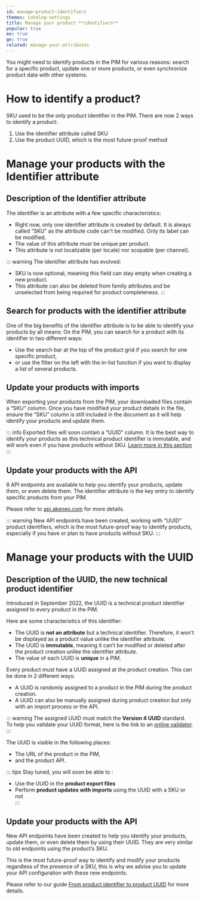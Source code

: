 ```yaml
---
id: manage-product-identifiers
themes: catalog-settings
title: Manage your product **identifiers**
popular: true
ee: true
ge: true
related: manage-your-attributes
---
```


You might need to identify products in the PIM for various reasons: search for a specific product, update one or more products, or even synchronize product data with other systems.

# How to identify a product?

SKU used to be the only product identifier in the PIM.
There are now 2 ways to identify a product:
1. Use the identifier attribute called SKU
1. Use the product UUID, which is the most future-proof method

# Manage your products with the Identifier attribute

## Description of the Identifier attribute

The identifier is an attribute with a few specific characteristics:
- Right now, only one identifier attribute is created by default. It is always called “SKU” as the attribute code can't be modified. Only its label can be modified.
- The value of this attribute must be unique per product.
- This attribute is not localizable (per locale) nor scopable (per channel).

::: warning
The identifier attribute has evolved:
- SKU is now optional, meaning this field can stay empty when creating a new product.
- This attribute can also be deleted from family attributes and be unselected from being required for product completeness.
:::

## Search for products with the identifier attribute

One of the big benefits of the identifier attribute is to be able to identify your products by all means:
On the PIM, you can search for a product with its identifier in two different ways:
- Use the search bar at the top of the product grid if you search for one specific product,
- or use the filter on the left with the in-list function if you want to display a list of several products.

## Update your products with imports

When exporting your products from the PIM, your downloaded files contain a “SKU“ column.
Once you have modified your product details in the file, ensure the “SKU” column is still included in the document as it will help identify your products and update them.

::: info
Exported files will soon contain a “UUID” column. It is the best way to identify your products as this technical product identifier is immutable, and will work even if you have products without SKU. [Learn more in this section](manage-product-identifiers.html#manage-your-products-with-the-uuid)
:::

## Update your products with the API

8 API endpoints are available to help you identify your products, update them, or even delete them. The identifier attribute is the key entry to identify specific products from your PIM.

Please refer to [api.akeneo.com](https://api.akeneo.com/) for more details.

::: warning
New API endpoints have been created, working with “UUID” product identifiers, which is the most future-proof way to identify products, especially if you have or plan to have products without SKU.
:::

# Manage your products with the UUID

## Description of the UUID, the new technical product identifier

Introduced in September 2022, the UUID is a technical product identifier assigned to every product in the PIM.

Here are some characteristics of this identifier:
- The UUID is **not an attribute** but a technical identifier. Therefore, it won’t be displayed as a product value unlike the identifier attribute.
- The UUID is **immutable**, meaning it can’t be modified or deleted after the product creation unlike the identifier attribute.
- The value of each UUID is **unique** in a PIM.

Every product must have a UUID assigned at the product creation. This can be done in 2 different ways:
- A UUID is randomly assigned to a product in the PIM during the product creation.
- A UUID can also be manually assigned during product creation but only with an import process or the API.

::: warning
The assigned UUID must match the **Version 4 UUID** standard.   
To help you validate your UUID format, here is the link to an [online validator](https://createuuid.com/validator/).
:::

The UUID is visible in the following places:
- The URL of the product in the PIM,
- and the product API.

<!-- - Product export files -->

::: tips
Stay tuned, you will soon be able to :
- Use the UUID in the **product export files**
- Perform **product updates with imports** using the UUID with a SKU or not  
:::

<!--  ## Update your products with imports

When exporting your products from the PIM, your downloaded files can now contain a new column named “UUID”. Unlike the identifier attribute, you are sure that all your products have a UUID, meaning it is the best way to update your products when re-importing your file in the PIM.

::: info
The UUID column is hidden by default. If you want to display this column, click on .... (to be finished)
:::

Once you have modified your product details in the file, ensure the “UUID” column is still included in the document as it will help identify your products to update them.

Here are a few use cases when importing products
- If there are no UUID nor SKU columns in a row, a new product will be created and a UUID will be generated.
- If there is no UUID but a SKU for an existing product, the product will be updated as it always worked.
- If there is a UUID but no SKU for an existing product, the product will be updated.
- If the UUID and the SKU of a product don’t match, the UUID will prevail and the current SKU will be modified by the new one. -->

## Update your products with the API

New API endpoints have been created to help you identify your products, update them, or even delete them by using their UUID. They are very similar to old endpoints using the product’s SKU.

This is the most future-proof way to identify and modify your products regardless of the presence of a SKU, this is why we advise you to update your API configuration with these new endpoints.

Please refer to our guide [From product identifier to product UUID](https://api.akeneo.com/getting-started/from-identifiers-to-uuid-7x/welcome.html) for more details.
